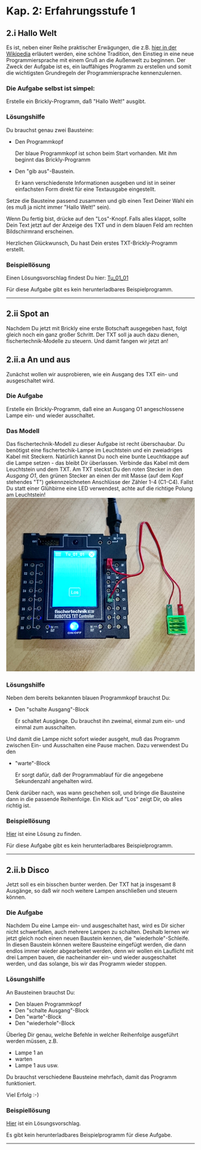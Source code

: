 # Kap. 2: Erfahrungsstufe 1

## 2.i Hallo Welt

Es ist, neben einer Reihe praktischer Erwägungen, die z.B. [hier in der Wikipedia](https://de.wikipedia.org/wiki/Hallo-Welt-Programm)
erläutert werden, eine schöne Tradition, den Einstieg in eine neue Programmiersprache mit einem Gruß an die Außenwelt zu beginnen.
Der Zweck der Aufgabe ist es, ein lauffähiges Programm zu erstellen und somit die wichtigsten Grundregeln der Programmiersprache kennenzulernen.

### Die Aufgabe selbst ist simpel:

Erstelle ein Brickly-Programm, daß "Hallo Welt!" ausgibt.

### Lösungshilfe

Du brauchst genau zwei Bausteine:

- Den Programmkopf

   Der blaue Programmkopf ist schon beim Start vorhanden. Mit ihm beginnt das Brickly-Programm
- Den "gib aus"-Baustein.
    
    Er kann verschiedenste Informationen ausgeben und ist in seiner einfachsten Form direkt für eine Textausgabe eingestellt.

Setze die Bausteine passend zusammen und gib einen Text Deiner Wahl ein (es muß ja nicht immer "Hallo Welt!" sein).

Wenn Du fertig bist, drücke auf den "Los"-Knopf. Falls alles klappt, sollte Dein Text jetzt auf der Anzeige des TXT und in dem blauen Feld am rechten Bildschirmrand erscheinen.

Herzlichen Glückwunsch, Du hast Dein erstes TXT-Brickly-Programm erstellt.

### Beispiellösung

Einen Lösungsvorschlag findest Du hier: [Tu_01_01](/img/Tu_01_01.png)

Für diese Aufgabe gibt es kein herunterladbares Beispielprogramm.

***

## 2.ii Spot an

Nachdem Du jetzt mit Brickly eine erste Botschaft ausgegeben hast, folgt gleich noch ein ganz großer Schritt.
Der TXT soll ja auch dazu dienen, fischertechnik-Modelle zu steuern. Und damit fangen wir jetzt an!

## 2.ii.a An und aus

Zunächst wollen wir ausprobieren, wie ein Ausgang des TXT ein- und ausgeschaltet wird.

### Die Aufgabe

Erstelle ein Brickly-Programm, daß eine an Ausgang O1 angeschlossene Lampe ein- und wieder ausschaltet.

### Das Modell

Das fischertechnik-Modell zu dieser Aufgabe ist recht überschaubar. Du benötigst eine fischertechik-Lampe im Leuchtstein und ein zweiadriges Kabel mit Steckern.
Natürlich kannst Du noch eine bunte Leuchtkappe auf die Lampe setzen - das bleibt Dir überlassen.
Verbinde das Kabel mit dem Leuchtstein und dem TXT. Am TXT steckst Du den roten Stecker in den *Ausgang O1*, den grünen Stecker an einen der mit Masse (auf dem Kopf stehendes "T") gekennzeichneten Anschlüsse der Zähler 1-4 (C1-C4).
Fallst Du statt einer Glühbirne eine LED verwendest, achte auf die richtige Polung am Leuchtstein!
![Im_HW_01_02_i01.png](/img/Im_HW_01_02_i01.png)

### Lösungshilfe

Neben dem bereits bekannten blauen Programmkopf brauchst Du:
- Den "schalte Ausgang"-Block

    Er schaltet Ausgänge. Du brauchst ihn zweimal, einmal zum ein- und einmal zum ausschalten.

Und damit die Lampe nicht sofort wieder ausgeht, muß das Programm zwischen Ein- und Ausschalten eine Pause machen.
Dazu verwendest Du den
- "warte"-Block

    Er sorgt dafür, daß der Programmablauf für die angegebene Sekundenzahl angehalten wird.

Denk darüber nach, was wann geschehen soll, und bringe die Bausteine dann in die passende Reihenfolge.
Ein Klick auf "Los" zeigt Dir, ob alles richtig ist.

### Beispiellösung
[Hier](/img/Tu_01_02.png) ist eine Lösung zu finden.

Für diese Aufgabe gibt es kein herunterladbares Beispielprogramm.

***

## 2.ii.b Disco

Jetzt soll es ein bisschen bunter werden. Der TXT hat ja insgesamt 8 Ausgänge, so daß wir noch weitere Lampen anschließen und steuern können.

### Die Aufgabe

Nachdem Du eine Lampe ein- und ausgeschaltet hast, wird es Dir sicher nicht schwerfallen, auch mehrere Lampen zu schalten. Deshalb lernen wir jetzt gleich noch einen neuen Baustein kennen, die "wiederhole"-Schleife. In diesen Baustein können weitere Bausteine eingefügt werden, die dann endlos immer wieder abgearbeitet werden, denn wir wollen ein Lauflicht mit drei Lampen bauen, die nacheinander ein- und wieder ausgeschaltet werden, und das solange, bis wir das Programm wieder stoppen.

### Lösungshilfe

An Bausteinen brauchst Du:
- Den blauen Programmkopf
- Den "schalte Ausgang"-Block
- Den "warte"-Block
- Den "wiederhole"-Block

Überleg Dir genau, welche Befehle in welcher Reihenfolge ausgeführt werden müssen, z.B.
- Lampe 1 an
- warten
- Lampe 1 aus
usw.

Du brauchst verschiedene Bausteine mehrfach, damit das Programm funktioniert.

Viel Erfolg :-)

### Beispiellösung

[Hier](/img/Tu_01_02b.png) ist ein Lösungsvorschlag.

Es gibt kein herunterladbares Beispielprogramm für diese Aufgabe.

***


